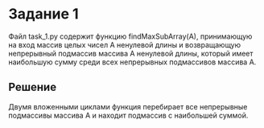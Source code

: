 # Задание 1

Файл task_1.py содержит функцию findMaxSubArray(A), принимающую на вход массив целых чисел А ненулевой длины и возвращающую непрерывный подмассив массива А ненулевой длины,
который имеет наибольшую сумму среди всех непрерывных подмассивов массива А.  

## Решение
Двумя вложенными циклами функция перебирает все непрерывные подмассивы массива A и находит подмассив с наибольшей суммой.
